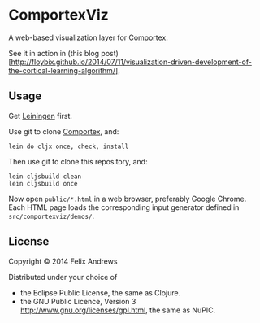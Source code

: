# ComportexViz

A web-based visualization layer for
[Comportex](http://github.com/floybix/comportex/).

See it in action in (this blog
post)[http://floybix.github.io/2014/07/11/visualization-driven-development-of-the-cortical-learning-algorithm/].


## Usage

Get [Leiningen](http://leiningen.org/) first.

Use git to clone [Comportex](http://github.com/floybix/comportex/), and:

```
lein do cljx once, check, install
```

Then use git to clone this repository, and:

```
lein cljsbuild clean
lein cljsbuild once
```

Now open `public/*.html` in a web browser, preferably Google
Chrome. Each HTML page loads the corresponding input generator defined
in `src/comportexviz/demos/`.


## License

Copyright © 2014 Felix Andrews

Distributed under your choice of
* the Eclipse Public License, the same as Clojure.
* the GNU Public Licence, Version 3 http://www.gnu.org/licenses/gpl.html, the same as NuPIC.
